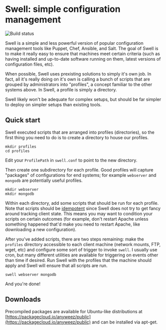# Swell: simple configuration management
![Build status](https://travis-ci.org/anyweez/swell.svg?branch=master)

Swell is a simple and less powerful version of popular configuration management
tools like Puppet, Chef, Ansible, and Salt. The goal of Swell is to make it really
easy to ensure that machines meet certain criteria (such as having installed and
up-to-date software running on them, latest versions of configuration files, etc).

When possible, Swell uses prexisting solutions to simply it's own job. In fact, all
it's really doing on it's own is calling a bunch of scripts that are grouped by 
administrators into "profiles", a concept familiar to the other systems above. In
Swell, a profile is simply a directory.

Swell likely won't be adequate for complex setups, but should be far simpler to deploy
on simpler setups than existing tools.

## Quick start
Swell executed scripts that are arranged into profiles (directories), so the first thing you
need to do is to create a directory to house our profiles.

    mkdir profiles
    cd profiles

Edit your `ProfilePath` in `swell.conf` to point to the new directory.

Then create one subdirectory for each profile. Good profiles will capture "packages" of
configurations for end systems; for example `webserver` and `mongodb` are potentially
useful profiles.

    mkdir webserver
    mkdir mongodb
    
Within each directory, add some scripts that should be run for each profile. Note that scripts
should be [idempotent](https://en.wikipedia.org/wiki/Idempotence) since Swell does not try to
get fancy around tracking client state. This means you may want to condition your scripts on 
certain outcomes (for example, don't restart Apache unless something happened that'd make you
need to restart Apache, like downloading a new configuration).

After you've added scripts, there are two steps remaining: make the `profiles` directory accessible
to each client machine (network mounts, FTP, wget, etc) and configure some sort of trigger to
invoke `swell`. I usually use cron, but many different utilities are available for triggering on
events other than time if desired. Run Swell with the profiles that the machine should apply and
Swell will ensure that all scripts are run.

    swell webserver mongodb
    
And you're done!

## Downloads
Precompiled packages are available for Ubuntu-like distributions at 
[https://packagecloud.io/anyweez/public](https://packagecloud.io/anyweez/public) and can be installed
via apt-get.
